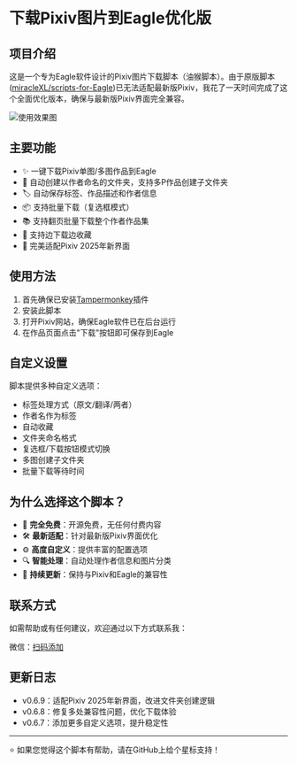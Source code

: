 # 下载Pixiv图片到Eagle优化版

## 项目介绍

这是一个专为Eagle软件设计的Pixiv图片下载脚本（油猴脚本）。由于原版脚本([miracleXL/scripts-for-Eagle](https://github.com/miracleXL/scripts-for-Eagle/tree/main))已无法适配最新版Pixiv，我花了一天时间完成了这个全面优化版本，确保与最新版Pixiv界面完全兼容。

![使用效果图](https://img-biyeku-com-1312480137.cos.ap-nanjing.myqcloud.com/xianyu/eagle.jpg)

## 主要功能

- ✨ 一键下载Pixiv单图/多图作品到Eagle
- 📂 自动创建以作者命名的文件夹，支持多P作品创建子文件夹
- 🏷️ 自动保存标签、作品描述和作者信息
- 📦 支持批量下载（复选框模式）
- 📚 支持翻页批量下载整个作者作品集
- 🔄 支持边下载边收藏
- 🎨 完美适配Pixiv 2025年新界面

## 使用方法

1. 首先确保已安装[Tampermonkey](https://www.tampermonkey.net/)插件
2. 安装此脚本
3. 打开Pixiv网站，确保Eagle软件已在后台运行
4. 在作品页面点击"下载"按钮即可保存到Eagle

## 自定义设置

脚本提供多种自定义选项：

- 标签处理方式（原文/翻译/两者）
- 作者名作为标签
- 自动收藏
- 文件夹命名格式
- 复选框/下载按钮模式切换
- 多图创建子文件夹
- 批量下载等待时间

## 为什么选择这个脚本？

- 🚀 **完全免费**：开源免费，无任何付费内容
- 🛠️ **最新适配**：针对最新版Pixiv界面优化
- ⚙️ **高度自定义**：提供丰富的配置选项
- 🔍 **智能处理**：自动处理作者信息和图片分类
- 🔄 **持续更新**：保持与Pixiv和Eagle的兼容性

## 联系方式

如需帮助或有任何建议，欢迎通过以下方式联系我：

微信：[扫码添加](https://www.biyeku.com/images/wx.jpg)

## 更新日志

- v0.6.9：适配Pixiv 2025年新界面，改进文件夹创建逻辑
- v0.6.8：修复多处兼容性问题，优化下载体验
- v0.6.7：添加更多自定义选项，提升稳定性

---

⭐ 如果您觉得这个脚本有帮助，请在GitHub上给个星标支持！ 
